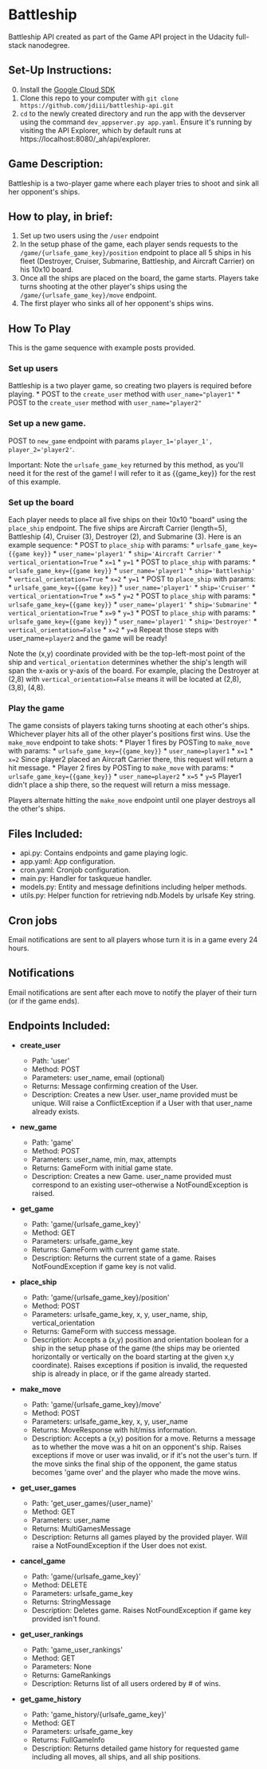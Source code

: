# Battleship
Battleship API created as part of the Game API project in the Udacity full-stack nanodegree.

## Set-Up Instructions:
0. Install the [Google Cloud SDK](https://cloud.google.com/sdk/)
1. Clone this repo to your computer with `git clone https://github.com/jdiii/battleship-api.git`
2. `cd` to the newly created directory and run the app with the devserver using the command `dev_appserver.py app.yaml`. Ensure it's
 running by visiting the API Explorer, which by default runs at https://localhost:8080/_ah/api/explorer.

## Game Description:
Battleship is a two-player game where each player tries to shoot and sink all her opponent's ships.

## How to play, in brief:
1. Set up two users using the `/user` endpoint
2. In the setup phase of the game, each player sends requests to the `/game/{urlsafe_game_key}/position` endpoint to place all 5 ships in his fleet (Destroyer, Cruiser, Submarine, Battleship, and Aircraft Carrier) on his 10x10 board.
3. Once all the ships are placed on the board, the game starts. Players take turns shooting at the other player's ships using the `/game/{urlsafe_game_key}/move` endpoint.
4. The first player who sinks all of her opponent's ships wins.

## How To Play
This is the game sequence with example posts provided.

### Set up users
Battleship is a two player game, so creating two players is required before playing.
    * POST to the `create_user` method with `user_name="player1"`
    * POST to the `create_user` method with `user_name="player2"`

### Set up a new game.
POST to `new_game` endpoint with params `player_1='player_1', player_2='player2'`.

Important: Note the `urlsafe_game_key` returned by this method, as you'll need it for the rest of the game! I will refer to it as {{game_key}} for the rest of this example.

### Set up the board
Each player needs to place all five ships on their 10x10 "board" using the `place_ship` endpoint. The five ships are Aircraft Carrier (length=5), Battleship (4), Cruiser (3), Destroyer (2), and Submarine (3). Here is an example sequence:
    * POST to `place_ship` with params:
        * `urlsafe_game_key={{game key}}`
        * `user_name='player1'`
        * `ship='Aircraft Carrier'`
        * `vertical_orientation=True`
        * `x=1`
        * `y=1`
    * POST to `place_ship` with params:
        * `urlsafe_game_key={{game key}}`
        * `user_name='player1'`
        * `ship='Battleship'`
        * `vertical_orientation=True`
        * `x=2`
        * `y=1`
    * POST to `place_ship` with params:
        * `urlsafe_game_key={{game key}}`
        * `user_name='player1'`
        * `ship='Cruiser'`
        * `vertical_orientation=True`
        * `x=5`
        * `y=2`
    * POST to `place_ship` with params:
        * `urlsafe_game_key={{game key}}`
        * `user_name='player1'`
        * `ship='Submarine'`
        * `vertical_orientation=True`
        * `x=9`
        * `y=3`
    * POST to `place_ship` with params:
        * `urlsafe_game_key={{game key}}`
        * `user_name='player1'`
        * `ship='Destroyer'`
        * `vertical_orientation=False`
        * `x=2`
        * `y=8`
Repeat those steps with user_name=`player2` and the game will be ready!

Note the (x,y) coordinate provided with be the top-left-most point of the ship and `vertical_orientation` determines whether the ship's length will span the x-axis or y-axis of the board. For example, placing the Destroyer at (2,8) with `vertical_orientation=False` means it will be located at (2,8), (3,8), (4,8).

### Play the game
The game consists of players taking turns shooting at each other's ships. Whichever player hits all of the other player's positions first wins. Use the `make_move` endpoint to take shots:
    * Player 1 fires by POSTing to `make_move` with params:
        * `urlsafe_game_key={{game_key}}`
        * `user_name=player1`
        * `x=1`
        * `x=2`
      Since player2 placed an Aircraft Carrier there, this request will return a hit message.
    * Player 2 fires by POSTing to `make_move` with params:
        * `urlsafe_game_key={{game_key}}`
        * `user_name=player2`
        * `x=5`
        * `y=5`
      Player1 didn't place a ship there, so the request will return a miss message.

Players alternate hitting the `make_move` endpoint until one player destroys all the other's ships.

## Files Included:
 - api.py: Contains endpoints and game playing logic.
 - app.yaml: App configuration.
 - cron.yaml: Cronjob configuration.
 - main.py: Handler for taskqueue handler.
 - models.py: Entity and message definitions including helper methods.
 - utils.py: Helper function for retrieving ndb.Models by urlsafe Key string.

## Cron jobs
Email notifications are sent to all players whose turn it is in a game every 24 hours.

## Notifications
Email notifications are sent after each move to notify the player of their turn (or if the game ends).

## Endpoints Included:
 - **create_user**
    - Path: 'user'
    - Method: POST
    - Parameters: user_name, email (optional)
    - Returns: Message confirming creation of the User.
    - Description: Creates a new User. user_name provided must be unique. Will
    raise a ConflictException if a User with that user_name already exists.

 - **new_game**
    - Path: 'game'
    - Method: POST
    - Parameters: user_name, min, max, attempts
    - Returns: GameForm with initial game state.
    - Description: Creates a new Game. user_name provided must correspond to an
    existing user–otherwise a NotFoundException is raised.

 - **get_game**
    - Path: 'game/{urlsafe_game_key}'
    - Method: GET
    - Parameters: urlsafe_game_key
    - Returns: GameForm with current game state.
    - Description: Returns the current state of a game. Raises NotFoundException if game key is not valid.

 - **place_ship**
    - Path: 'game/{urlsafe_game_key}/position'
    - Method: POST
    - Parameters: urlsafe_game_key, x, y, user_name, ship, vertical_orientation
    - Returns: GameForm with success message.
    - Description: Accepts a (x,y) position and orientation boolean for a ship in the setup phase of the game (the ships may be oriented horizontally or vertically on the board starting at the given x,y coordinate). Raises exceptions if position is invalid, the requested ship is already in place, or if the game already started.

 - **make_move**
    - Path: 'game/{urlsafe_game_key}/move'
    - Method: POST
    - Parameters: urlsafe_game_key, x, y, user_name
    - Returns: MoveResponse with hit/miss information.
    - Description: Accepts a (x,y) position for a move. Returns a message as to whether the move was a hit on an opponent's ship. Raises exceptions if move or user was invalid, or if it's not the user's turn. If the move sinks the final ship of the opponent, the game status becomes 'game over' and the player who made the move wins.

 - **get_user_games**
    - Path: 'get_user_games/{user_name}'
    - Method: GET
    - Parameters: user_name
    - Returns: MultiGamesMessage
    - Description: Returns all games played by the provided player. Will raise a NotFoundException if the User does not exist.

 - **cancel_game**
    - Path: 'game/{urlsafe_game_key}'
    - Method: DELETE
    - Parameters: urlsafe_game_key
    - Returns: StringMessage
    - Description: Deletes game. Raises NotFoundException if game key provided isn't found.

 - **get_user_rankings**
    - Path: 'game_user_rankings'
    - Method: GET
    - Parameters: None
    - Returns: GameRankings
    - Description: Returns list of all users ordered by # of wins.

 - **get_game_history**
    - Path: 'game_history/{urlsafe_game_key}'
    - Method: GET
    - Parameters: urlsafe_game_key
    - Returns: FullGameInfo
    - Description: Returns detailed game history for requested game including all moves, all ships, and all ship positions.
